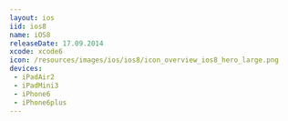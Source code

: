 ```yaml
---
layout: ios
iid: ios8
name: iOS8
releaseDate: 17.09.2014
xcode: xcode6
icon: /resources/images/ios/ios8/icon_overview_ios8_hero_large.png
devices:
 - iPadAir2
 - iPadMini3
 - iPhone6
 - iPhone6plus
---
```


